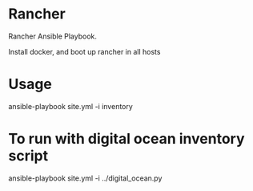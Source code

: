 # Rancher
Rancher Ansible Playbook.

Install docker, and boot up rancher in all hosts

# Usage

ansible-playbook site.yml -i inventory

# To run with digital ocean inventory script

ansible-playbook site.yml -i ../digital_ocean.py